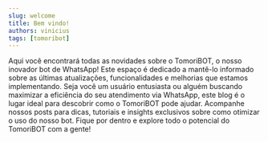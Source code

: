 ```yaml
---
slug: welcome
title: Bem vindo!
authors: vinicius
tags: [tomoribot]
---
```


Aqui você encontrará todas as novidades sobre o TomoriBOT, o nosso inovador bot de WhatsApp! Este espaço é dedicado a mantê-lo informado sobre as últimas atualizações, funcionalidades e melhorias que estamos implementando. Seja você um usuário entusiasta ou alguém buscando maximizar a eficiência do seu atendimento via WhatsApp, este blog é o lugar ideal para descobrir como o TomoriBOT pode ajudar. Acompanhe nossos posts para dicas, tutoriais e insights exclusivos sobre como otimizar o uso do nosso bot. Fique por dentro e explore todo o potencial do TomoriBOT com a gente!






